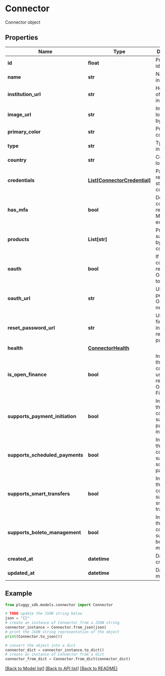 # Connector

Connector object

## Properties

Name | Type | Description | Notes
------------ | ------------- | ------------- | -------------
**id** | **float** | Primary identifier | 
**name** | **str** | Name of the institution | [optional] 
**institution_url** | **str** | Homepage of the institution | [optional] 
**image_url** | **str** | Image of the logo hosted by Pluggy | [optional] 
**primary_color** | **str** | Primary color | [optional] 
**type** | **str** | Type of institution | [optional] 
**country** | **str** | Country located | [optional] 
**credentials** | [**List[ConnectorCredential]**](ConnectorCredential.md) | Parameters required to start the connection | [optional] 
**has_mfa** | **bool** | Does the connector require an MFA to execute? | [optional] 
**products** | **List[str]** | Products supported by the connector | [optional] 
**oauth** | **bool** | If &#39;true&#39;, the connector requires an Oauth flow to execute | [optional] 
**oauth_url** | **str** | URL to perform Oauth flow if needed | [optional] 
**reset_password_url** | **str** | URL to the financial institution to reset the password | [optional] 
**health** | [**ConnectorHealth**](ConnectorHealth.md) |  | [optional] 
**is_open_finance** | **bool** | Indicates if the connector uses the regulated Open Finance APIs | [optional] 
**supports_payment_initiation** | **bool** | Indicates if the connector supports the payment initiation API | [optional] 
**supports_scheduled_payments** | **bool** | Indicates if the connector supports scheduled payments | [optional] 
**supports_smart_transfers** | **bool** | Indicates if the connector supports smart transfers | [optional] 
**supports_boleto_management** | **bool** | Indicates if the connector supports boleto management | [optional] 
**created_at** | **datetime** | Date of creation | [optional] 
**updated_at** | **datetime** | Date of last modification | [optional] 

## Example

```python
from pluggy_sdk.models.connector import Connector

# TODO update the JSON string below
json = "{}"
# create an instance of Connector from a JSON string
connector_instance = Connector.from_json(json)
# print the JSON string representation of the object
print(Connector.to_json())

# convert the object into a dict
connector_dict = connector_instance.to_dict()
# create an instance of Connector from a dict
connector_from_dict = Connector.from_dict(connector_dict)
```
[[Back to Model list]](../README.md#documentation-for-models) [[Back to API list]](../README.md#documentation-for-api-endpoints) [[Back to README]](../README.md)


